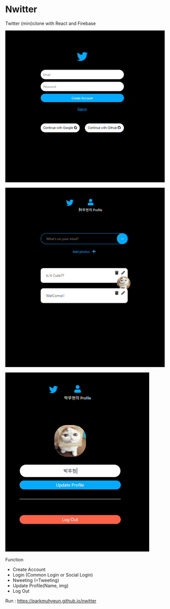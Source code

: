 # Nwitter
Twitter (mini)clone with React and Firebase

![Screenshot1](./Screenshot/s1.jpg)

![Screenshot2](./Screenshot/s2.jpg)

![Screenshot3](./Screenshot/s3.jpg)

Function
- Create Account
- Login (Common Login or Social Login)
- Nweeting (=Tweeting)
- Update Profile(Name, img)
- Log Out

Run : https://parkmuhyeun.github.io/nwitter
